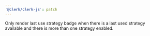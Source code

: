 ```yaml
---
'@clerk/clerk-js': patch
---
```


Only render last use strategy badge when there is a last used strategy available and there is more than one strategy enabled.
